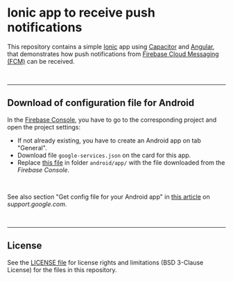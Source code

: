 # Ionic app to receive push notifications #

This repository contains a simple [Ionic](https://ionicframework.com/) app using [Capacitor](https://capacitorjs.com/) and [Angular](https://angular.io/), that demonstrates how push notifications from [Firebase Cloud Messaging (FCM)](https://firebase.google.com/docs/cloud-messaging/) can be received.

<br>

----

## Download of configuration file for Android ##

In the [Firebase Console](https://console.firebase.google.com), you have to go to the corresponding project
and open the project settings:
* If not already existing, you have to create an Android app on tab "General".
* Download file `google-services.json` on the card for this app.
* Replace [this file](android/app/google-services.json) in folder `android/app/` with the file downloaded from the *Firebase Console*.

<br>

See also section "Get config file for your Android app" in [this article](https://support.google.com/firebase/answer/7015592?hl=en#zippy=%2Cin-this-article) on *support.google.com*.

<br>

----

## License ##

See the [LICENSE file](LICENSE.md) for license rights and limitations (BSD 3-Clause License) for the files in this repository.

<br>
